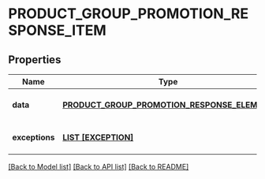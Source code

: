 # PRODUCT_GROUP_PROMOTION_RESPONSE_ITEM

## Properties
Name | Type | Description | Notes
------------ | ------------- | ------------- | -------------
**data** | [**PRODUCT_GROUP_PROMOTION_RESPONSE_ELEMENT**](ProductGroupPromotionResponseElement.md) |  | [optional] [default to null]
**exceptions** | [**LIST [EXCEPTION]**](Exception.md) |  | [optional] [default to null]

[[Back to Model list]](../README.md#documentation-for-models) [[Back to API list]](../README.md#documentation-for-api-endpoints) [[Back to README]](../README.md)


